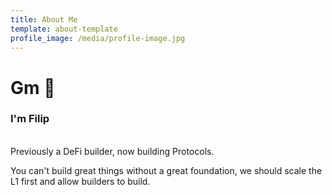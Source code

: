 ```yaml
---
title: About Me
template: about-template
profile_image: /media/profile-image.jpg
---
```


# Gm 👋 
### I'm Filip

<br/>
Previously a DeFi builder, now building Protocols.

You can't build great things without a great foundation, we should scale the L1 first and allow builders to build.